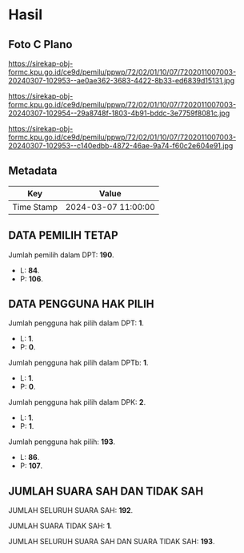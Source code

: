 # Hasil

## Foto C Plano

https://sirekap-obj-formc.kpu.go.id/ce9d/pemilu/ppwp/72/02/01/10/07/7202011007003-20240307-102953--ae0ae362-3683-4422-8b33-ed6839d15131.jpg

https://sirekap-obj-formc.kpu.go.id/ce9d/pemilu/ppwp/72/02/01/10/07/7202011007003-20240307-102954--29a8748f-1803-4b91-bddc-3e7759f8081c.jpg

https://sirekap-obj-formc.kpu.go.id/ce9d/pemilu/ppwp/72/02/01/10/07/7202011007003-20240307-102953--c140edbb-4872-46ae-9a74-f60c2e604e91.jpg


## Metadata

| Key        | Value               |
| ---------- | ------------------- |
| Time Stamp | 2024-03-07 11:00:00 |


## DATA PEMILIH TETAP

Jumlah pemilih dalam DPT: **190**.
 * L: **84**.
 * P: **106**.

## DATA PENGGUNA HAK PILIH

Jumlah pengguna hak pilih dalam DPT: **1**.
 * L: **1**.
 * P: **0**.

Jumlah pengguna hak pilih dalam DPTb: **1**.
 * L: **1**.
 * P: **0**.

Jumlah pengguna hak pilih dalam DPK: **2**.
 * L: **1**.
 * P: **1**.

Jumlah pengguna hak pilih: **193**.
 * L: **86**.
 * P: **107**.

## JUMLAH SUARA SAH DAN TIDAK SAH

JUMLAH SELURUH SUARA SAH: **192**.

JUMLAH SUARA TIDAK SAH: **1**.

JUMLAH SELURUH SUARA SAH DAN SUARA TIDAK SAH: **193**.


